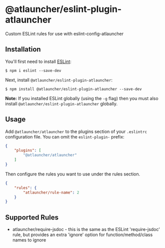 # @atlauncher/eslint-plugin-atlauncher

Custom ESLint rules for use with eslint-config-atlauncher

## Installation

You'll first need to install [ESLint](http://eslint.org):

```
$ npm i eslint --save-dev
```

Next, install `@atlauncher/eslint-plugin-atlauncher`:

```
$ npm install @atlauncher/eslint-plugin-atlauncher --save-dev
```

**Note:** If you installed ESLint globally (using the `-g` flag) then you must also install `@atlauncher/eslint-plugin-atlauncher` globally.

## Usage

Add `@atlauncher/atlauncher` to the plugins section of your `.eslintrc` configuration file. You can omit the `eslint-plugin-` prefix:

```json
{
    "plugins": [
        "@atlauncher/atlauncher"
    ]
}
```

Then configure the rules you want to use under the rules section.

```json
{
    "rules": {
        "atlauncher/rule-name": 2
    }
}
```

## Supported Rules

* atlauncher/require-jsdoc - this is the same as the ESLint 'require-jsdoc' rule, but provides an extra 'ignore' option
                             for function/method/class names to ignore



